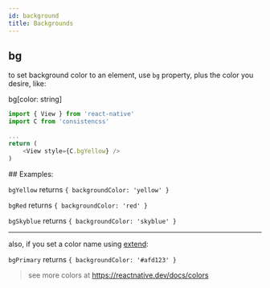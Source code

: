 ```yaml
---
id: background
title: Backgrounds
---
```


## bg

to set background color to an element, use `bg` property, plus the color you desire, like:

bg[color: string]

```js
import { View } from 'react-native'
import C from 'consistencss'

...
return (
    <View style={C.bgYellow} />
)
```

## Examples:

`bgYellow` returns `{ backgroundColor: 'yellow' }`

`bgRed` returns `{ backgroundColor: 'red' }`

`bgSkyblue` returns `{ backgroundColor: 'skyblue' }`

---

also, if you set a color name using [extend](./extend.md):

`bgPrimary` returns `{ backgroundColor: '#afd123' }`

> see more colors at https://reactnative.dev/docs/colors
